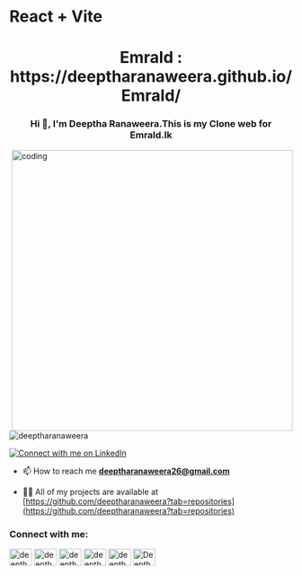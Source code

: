 # React + Vite

<h1 align="center">Emrald : https://deeptharanaweera.github.io/Emrald/</h1>
<h3 align="center">Hi 👋, I'm Deeptha Ranaweera.This is my  Clone web for Emrald.lk</h3>
<img align="right" alt="coding" width="500" src="2024-07-1501-44-52-ezgif.com-video-to-gif-converter (1).gif">

<p align="left"> <img src="https://komarev.com/ghpvc/?username=deeptha99&label=Profile%20views&color=0e75b6&style=flat" alt="deeptharanaweera" /> </p>

<p align="left"> 
  <a href="https://www.linkedin.com/in/deeptha-ranaweera-98b026203" target="_blank">
    <img src="https://img.shields.io/badge/Connect%20with%20me%20on-LinkedIn-blue?style=for-the-badge&logo=linkedin" alt="Connect with me on LinkedIn" />
  </a> 
</p>


- 📫 How to reach me **deeptharanaweera26@gmail.com**

- 👨‍💻 All of my projects are available at [https://github.com/deeptharanaweera?tab=repositories](https://github.com/deeptharanaweera?tab=repositories)

<h3 align="left">Connect with me:</h3>
<p align="left">
<a href="https://twitter.com/deeptha___" target="blank"><img align="center" src="https://raw.githubusercontent.com/rahuldkjain/github-profile-readme-generator/master/src/images/icons/Social/twitter.svg" alt="deeptha___" height="30" width="40" /></a>
<a href="https://www.linkedin.com/in/deeptha-ranaweera-98b026203" target="blank"><img align="center" src="https://raw.githubusercontent.com/rahuldkjain/github-profile-readme-generator/master/src/images/icons/Social/linked-in-alt.svg" alt="deeptha ranaweera" height="30" width="40" /></a>
<a href="https://www.facebook.com/deeptha.ranaweera?mibextid=ZbWKwL" target="blank"><img align="center" src="https://raw.githubusercontent.com/rahuldkjain/github-profile-readme-generator/master/src/images/icons/Social/facebook.svg" alt="deeptha ranaweera" height="30" width="40" /></a>
<a href="https://instagram.com/deeptha_ranaweera" target="blank"><img align="center" src="https://raw.githubusercontent.com/rahuldkjain/github-profile-readme-generator/master/src/images/icons/Social/instagram.svg" alt="deeptha_ranaweera" height="30" width="40" /></a>
<a href="http://www.youtube.com/@deeptharanaweera6690" target="blank"><img align="center" src="https://raw.githubusercontent.com/rahuldkjain/github-profile-readme-generator/master/src/images/icons/Social/youtube.svg" alt="deeptha ranaweera" height="30" width="40" /></a>
<a href="https://discord.gg/Deeptha" target="blank"><img align="center" src="https://raw.githubusercontent.com/rahuldkjain/github-profile-readme-generator/master/src/images/icons/Social/discord.svg" alt="Deeptha" height="30" width="40" /></a>
</p>


